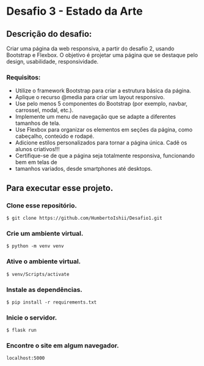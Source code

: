 # Desafio 3 - Estado da Arte

## Descrição do desafio:

Criar uma página da web responsiva, a partir do desafio 2, usando Bootstrap e Flexbox. O objetivo é projetar uma página que se destaque pelo design, usabilidade, responsividade.

### Requisitos:

- Utilize o framework Bootstrap para criar a estrutura básica da página.
- Aplique o recurso @media para criar um layout responsivo.
- Use pelo menos 5 componentes do Bootstrap (por exemplo, navbar, carrossel, modal, etc.).
- Implemente um menu de navegação que se adapte a diferentes tamanhos de tela.
- Use Flexbox para organizar os elementos em seções da página, como cabeçalho, conteúdo e rodapé.
- Adicione estilos personalizados para tornar a página única. Cadê os alunos criativos!!!
- Certifique-se de que a página seja totalmente responsiva, funcionando bem em telas de
- tamanhos variados, desde smartphones até desktops.

## Para executar esse projeto.

### Clone esse repositório.

```
$ git clone https://github.com/HumbertoIshii/Desafio1.git
```

### Crie um ambiente virtual.

```
$ python -m venv venv
```

### Ative o ambiente virtual.

```
$ venv/Scripts/activate
```

### Instale as dependências.

```
$ pip install -r requirements.txt
```

### Inicie o servidor.

```
$ flask run
```

### Encontre o site em algum navegador.

```
localhost:5000
```
